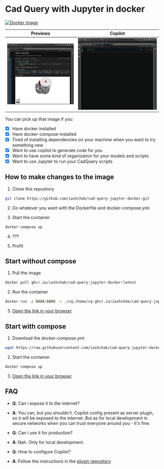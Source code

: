 # Cad Query with Jupyter in docker

[![Docker image](https://github.com/iashchak/cad-query-jupyter-docker/actions/workflows/build-image.yaml/badge.svg)](https://github.com/iashchak/cad-query-jupyter-docker/actions/workflows/build-image.yaml)

| Previews                        | Copilot                          |
| ------------------------------- | -------------------------------- |
| ![Jupyter](./assets/editor.png) | ![Copilot](./assets/copilot.gif) |

You can pick up that image if you:
- [X] Have docker installed
- [X] Have docker-compose installed
- [X] Tired of installing dependencies on your machine when you want to try something new
- [X] Want to use copilot to generate code for you
- [X] Want to have some kind of organization for your models and scripts
- [X] Want to use Jupyter to run your CadQuery scripts

## How to make changes to the image
1. Clone this repository
```bash
git clone https://github.com/iashchak/cad-query-jupyter-docker.git
```

2. Do whatever you want with the Dockerfile and docker-compose.yml

3. Start the container
```bash
docker-compose up
```

4. ???

5. Profit

## Start without compose
1. Pull the image
```bash
docker pull ghcr.io/iashchak/cad-query-jupyter-docker:latest
```

2. Run the container
```bash
docker run -p 8888:8888 -v ./cq:/home/cq ghcr.io/iashchak/cad-query-jupyter-docker:latest
```

3. [Open the link in your browser](http://localhost:8888)

## Start with compose
1. Download the docker-compose.yml
```bash
wget https://raw.githubusercontent.com/iashchak/cad-query-jupyter-docker/main/docker-compose.yml
```
2. Start the container
```bash
docker compose up
```
3. [Open the link in your browser](http://localhost:8888)

## FAQ
- **Q**: Can i expose it to the internet?
- **A**: You can, but you shouldn't. Copilot config present as server plugin, so it will be exposed to the internet. But as for local development in secure networks when you can trust everyone around you - it's fine.

- **Q**: Can i use it for production?
- **A**: Nah. Only for local development.

- **Q**: How to configure Copilot?
- **A**: Follow the instructions in the [plugin repository](https://github.com/baolong281/jupyter-copilot)
